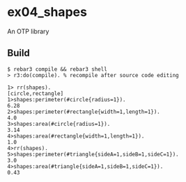 ex04_shapes
=====

An OTP library

Build
-----

    $ rebar3 compile && rebar3 shell
	> r3:do(compile). % recompile after source code editing 

```
1> rr(shapes).
[circle,rectangle]
1>shapes:perimeter(#circle{radius=1}).
6.28
2>shapes:perimeter(#rectangle{width=1,length=1}).
4.0
3>shapes:area(#circle{radius=1}).
3.14
4>shapes:area(#rectangle{width=1,length=1}).
1.0
4>rr(shapes).
5>shapes:perimeter(#triangle{sideA=1,sideB=1,sideC=1}).
3.0
4>shapes:area(#triangle{sideA=1,sideB=1,sideC=1}).
0.43
```